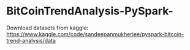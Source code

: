 # BitCoinTrendAnalysis-PySpark-

Download datasets from kaggle: https://www.kaggle.com/code/sandeepanmukherjee/pyspark-bitcoin-trend-analysis/data
